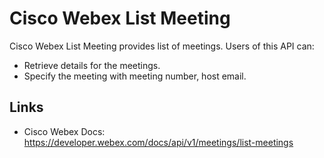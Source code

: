 # Cisco Webex List Meeting
Cisco Webex List Meeting provides list of meetings. Users of this API can:

- Retrieve details for the meetings. 
- Specify the meeting with meeting number, host email.

## Links
- Cisco Webex Docs: https://developer.webex.com/docs/api/v1/meetings/list-meetings